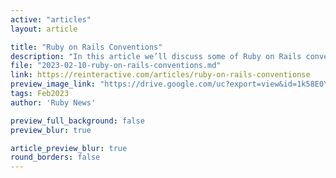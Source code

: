 ```yaml
---
active: "articles"
layout: article

title: "Ruby on Rails Conventions"
description: "In this article we’ll discuss some of Ruby on Rails conventions and why they are still relevant and alive today."
file: "2023-02-10-ruby-on-rails-conventions.md"
link: https://reinteractive.com/articles/ruby-on-rails-conventionse 
preview_image_link: "https://drive.google.com/uc?export=view&id=1k58E0Yj1nZCop7_0wej4KfpMCAiDuOaM"
tags: Feb2023
author: 'Ruby News'

preview_full_background: false
preview_blur: true

article_preview_blur: true
round_borders: false
---
```

